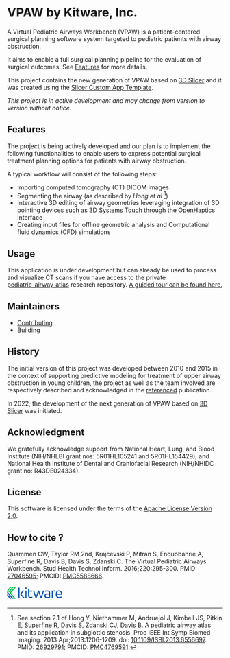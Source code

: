 # VPAW by Kitware, Inc.

A Virtual Pediatric Airways Workbench (VPAW) is a patient-centered surgical
planning software system targeted to pediatric patients with airway obstruction.

It aims to enable a full surgical planning pipeline for the evaluation of
surgical outcomes. See [Features](#Features) for more details.

This project contains the new generation of VPAW based on
[3D Slicer](https://www.slicer.org/) and it was created using the
[Slicer Custom App Template](https://github.com/KitwareMedical/SlicerCustomAppTemplate).

_This project is in active development and may change from version to version
without notice._

## Features

The project is being actively developed and our plan is to implement the
following functionalities to enable users to express potential surgical
treatment planning options for patients with airway obstruction.

A typical workflow will consist of the following steps:

- Importing computed tomography (CT) DICOM images
- Segmenting the airway (as described by _Hong et al_ [^1])
- Interactive 3D editing of airway geometries leveraging integration of 3D
  pointing devices such as
  [3D Systems Touch](https://www.3dsystems.com/haptics-devices/touch) through
  the OpenHaptics interface
- Creating input files for offline geometric analysis and Computational fluid
  dynamics (CFD) simulations

[^1]:
    See section 2.1 of Hong Y, Niethammer M, Andruejol J, Kimbell JS, Pitkin E,
    Superfine R, Davis S, Zdanski CJ, Davis B. A pediatric airway atlas and its
    application in subglottic stenosis. Proc IEEE Int Symp Biomed Imaging. 2013
    Apr;2013:1206-1209. doi:
    [10.1109/ISBI.2013.6556697](https://dx.doi.org/10.1109/ISBI.2013.6556697).
    PMID: [26929791](https://pubmed.ncbi.nlm.nih.gov/26929791/); PMCID:
    [PMC4769591](http://www.ncbi.nlm.nih.gov/pmc/articles/pmc4769591/).

## Usage

This application is under development but can already be used to process and
visualize CT scans if you have access to the private
[pediatric_airway_atlas](https://github.com/uncbiag/pediatric_airway_atlas)
research repository.
[A guided tour can be found here.](doc/tour_VPAWModel_VPAWVisualize.md)

## Maintainers

- [Contributing](CONTRIBUTING.md)
- [Building](BUILD.md)

## History

The initial version of this project was developed between 2010 and 2015 in the
context of supporting predictive modeling for treatment of upper airway
obstruction in young children, the project as well as the team involved are
respectively described and acknowledged in the [referenced](#how-to-cite)
publication.

In 2022, the development of the next generation of VPAW based on
[3D Slicer](https://www.slicer.org) was initiated.

## Acknowledgment

We gratefully acknowledge support from National Heart, Lung, and Blood Institute
(NIH/NHLBI grant nos: 5R01HL105241 and 5R01HL154429), and National Health
Institute of Dental and Craniofacial Research (NIH/NHIDC grant no: R43DE024334).

## License

This software is licensed under the terms of the
[Apache License Version 2.0](LICENSE).

## How to cite ?

Quammen CW, Taylor RM 2nd, Krajcevski P, Mitran S, Enquobahrie A, Superfine R,
Davis B, Davis S, Zdanski C. The Virtual Pediatric Airways Workbench. Stud
Health Technol Inform. 2016;220:295-300. PMID:
[27046595](https://pubmed.ncbi.nlm.nih.gov/27046595/); PMCID:
[PMC5588666](http://www.ncbi.nlm.nih.gov/pmc/articles/pmc5588666/).

![vpaw by Kitware, Inc.](Applications/vpawApp/Resources/Images/LogoFull.png?raw=true)
